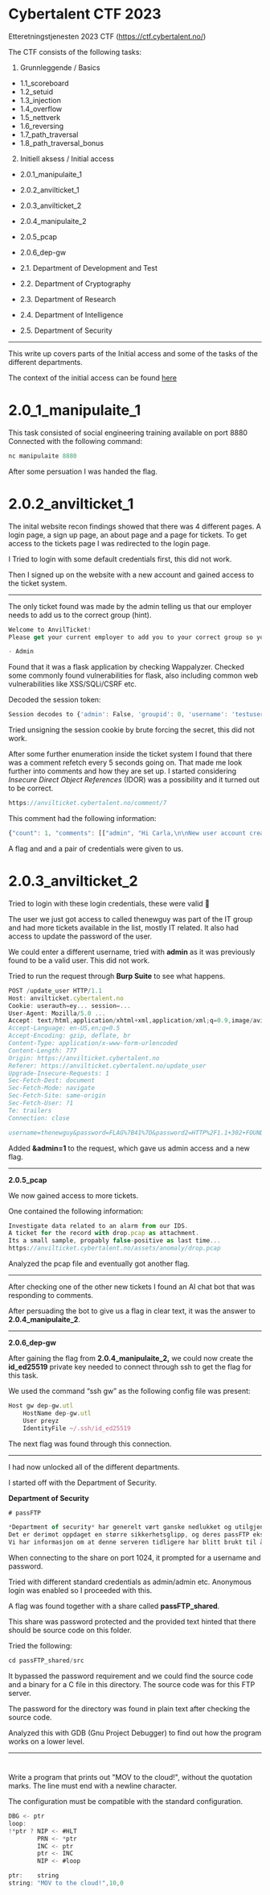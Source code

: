 # Cybertalent CTF 2023

Etteretningstjenesten 2023 CTF (https://ctf.cybertalent.no/)


The CTF consists of the following tasks:

1. Grunnleggende / Basics
- 1.1_scoreboard
- 1.2_setuid
- 1.3_injection
- 1.4_overflow
- 1.5_nettverk
- 1.6_reversing
- 1.7_path_traversal
- 1.8_path_traversal_bonus

2. Initiell aksess / Initial access
- 2.0.1_manipulaite_1
- 2.0.2_anvilticket_1
- 2.0.3_anvilticket_2
- 2.0.4_manipulaite_2
- 2.0.5_pcap
- 2.0.6_dep-gw

- 2.1. Department of Development and Test
- 2.2. Department of Cryptography
- 2.3. Department of Research
- 2.4. Department of Intelligence
- 2.5. Department of Security

---

This write up covers parts of the Initial access and some of the tasks of the different departments.

The context of the initial access can be found [here](https://github.com/simonsynnes/Cybertalent-CTF-2023/blob/main/INTREP.txt)

# 2.0_1_manipulaite_1

This task consisted of social engineering training available on port 8880
Connected with the following command:

```jsx
nc manipulaite 8880
```
After some persuation I was handed the flag.

# 2.0.2_anvilticket_1

The inital website recon findings showed that there was 4 different pages.
A login page, a sign up page, an about page and a page for tickets.
To get access to the tickets page I was redirected to the login page.

I Tried to login with some default credentials first, this did not work.

 Then I signed up on the website with a new account and gained access to the ticket system.

---

The only ticket found was made by the admin telling us that our employer needs to add us to the correct group (hint).

```jsx
Welcome to AnvilTicket!
Please get your current employer to add you to your correct group so you can get access to your tickets!

- Admin
```

Found that it was a flask application by checking Wappalyzer.
Checked some commonly found vulnerabilities for flask, also including common web vulnerabilities like XSS/SQLi/CSRF etc.

Decoded the session token:

```jsx
Session decodes to {'admin': False, 'groupid': 0, 'username': 'testuser'}
```

Tried unsigning the session cookie by brute forcing the secret, this did not work.

After some further enumeration inside the ticket system I found that there was a comment refetch every 5 seconds going on. That made me look further into comments and how they are set up.
I started considering *Insecure Direct Object References* (IDOR) was a possibility and it turned out to be correct.

```jsx
https://anvilticket.cybertalent.no/comment/7
```

This comment had the following information:

```jsx
{"count": 1, "comments": [["admin", "Hi Carla,\n\nNew user account created:\nthenewguy:FLAG{...}\n\nPlease share these credentials securely with our Eva. Let us know if further assistance is needed.\n\nThanks,\nAdmin"]]}
```

A flag and and a pair of credentials were given to us.

# 2.0.3_anvilticket_2

Tried to login with these login credentials, these were valid 🙂

The user we just got access to called thenewguy was part of the IT group and had more tickets available in the list, mostly IT related. 
It also had access to update the password of the user.

We could enter a different username, tried with **admin** as it was previously found to be a valid user. This did not work. 

Tried to run the request through **Burp Suite** to see what happens.

```jsx
POST /update_user HTTP/1.1
Host: anvilticket.cybertalent.no
Cookie: userauth=ey... session=...
User-Agent: Mozilla/5.0 ...
Accept: text/html,application/xhtml+xml,application/xml;q=0.9,image/avif,image/webp,*/*;q=0.8
Accept-Language: en-US,en;q=0.5
Accept-Encoding: gzip, deflate, br
Content-Type: application/x-www-form-urlencoded
Content-Length: 777
Origin: https://anvilticket.cybertalent.no
Referer: https://anvilticket.cybertalent.no/update_user
Upgrade-Insecure-Requests: 1
Sec-Fetch-Dest: document
Sec-Fetch-Mode: navigate
Sec-Fetch-Site: same-origin
Sec-Fetch-User: ?1
Te: trailers
Connection: close

username=thenewguy&password=FLAG%7B41%7D&password2=HTTP%2F1.1+302+FOUND++server%3A+Werkzeug%2F3.0.1+Python%2F3.11.2++date%3A+Sat%2C+06+Jan+2024+21%3A49%3A44+GMT++content-type%3A+text%2Fhtml%3B+charset%3Dutf-8++content-length%3A+223++location%3A+%2Ftickets%3Fupdate_ok++vary%3A+Cookie++set-cookie%3A+session%3DeyJhZG1pbiI6ZmFsc2UsImdyb3VwaWQiOjIsInVzZXJuYW1lIjoidGhlbmV3Z3V5In0.ZZnK-A.KyFVJFYRFZPn0Z2YAz6R6bwDkjc%3B+HttpOnly%3B+Path%3D%2F++connection%3A+close+++%3C%21doctype+html%3E+%3Chtml+lang%3Den%3E+%3Ctitle%3ERedirecting...%3C%2Ftitle%3E+%3Ch1%3ERedirecting...%3C%2Fh1%3E+%3Cp%3EYou+should+be+redirected+automatically+to+the+target+URL%3A+%3Ca+href%3D%22%2Ftickets%3Fupdate_ok%22%.
```

Added **&admin=1** to the request, which gave us admin access and a new flag.

---

**2.0.5_pcap**

We now gained access to more tickets.

One contained the following information:

```jsx
Investigate data related to an alarm from our IDS. 
A ticket for the record with drop.pcap as attachment.
Its a small sample, propably false-positive as last time...
https://anvilticket.cybertalent.no/assets/anomaly/drop.pcap
```

Analyzed the pcap file and eventually got another flag.

---

After checking one of the other new tickets I found an AI chat bot that was responding to comments.

After persuading the bot to give us a flag in clear text, it was the answer to **2.0.4_manipulaite_2**.

---

**2.0.6_dep-gw**

After gaining the flag from **2.0.4_manipulaite_2,** we could now create the ****id_ed25519**** private key needed to connect through ssh to get the flag for this task.

We used the command “ssh gw” as the following config file was present:

```jsx
Host gw dep-gw.utl
    HostName dep-gw.utl
    User preyz
    IdentityFile ~/.ssh/id_ed25519
```

The next flag was found through this connection.

---

I had now unlocked all of the  different departments.

I started off with the Department of Security.

**Department of Security**

```jsx
# passFTP

*Department of security* har generelt vært ganske nedlukket og utilgjengelig nettverksmessig, det virker som de har en høy grad av operasjonssikkerhets-fokus her.
Det er derimot oppdaget en større sikkerhetsglipp, og deres passFTP eksponeres mot dette felles departements-nettverket. Den kan kontaktes på `passftp.utl:1024`
Vi har informasjon om at denne serveren tidligere har blitt brukt til å distribuere passFTP sin kildekode, se om det er mulig å ekstrahere denne til videre analyse.
```

When connecting to the share on port 1024, it prompted for a username and password. 

Tried with different standard credentials as admin/admin etc.
Anonymous login was enabled so I proceeded with this.

A flag was found together with a share called **passFTP_shared**.

This share was password protected and the provided text hinted that there should be source code on this folder.

 Tried the following:

```jsx
cd passFTP_shared/src
```

It bypassed the password requirement and we could find the source code and a binary for a C file in this directory. The source code was for this FTP server.

The password for the directory was found in plain text after checking the source code.

Analyzed this with GDB (Gnu Project Debugger) to find out how the program works on a lower level.

---

# 

Write a program that prints out "MOV to the cloud!", without
the quotation marks. The line must end with a newline
character.

The configuration must be compatible with the standard
configuration.

```jsx
DBG <- ptr
loop:
!*ptr ? NIP <- #HLT
        PRN <- *ptr
        INC <- ptr
        ptr <- INC
        NIP <- #loop

ptr:    string
string: "MOV to the cloud!",10,0
```
